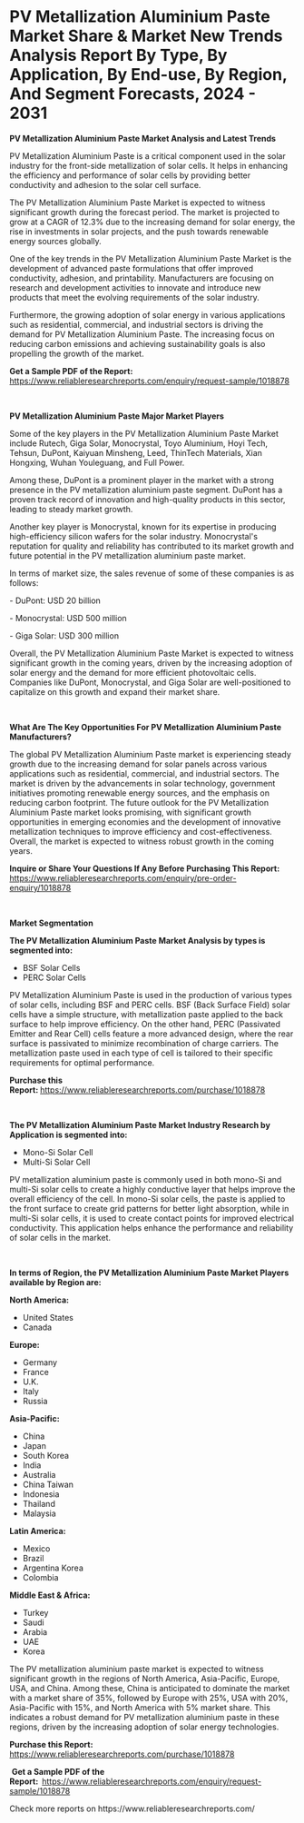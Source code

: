 <p><h1>PV Metallization Aluminium Paste Market Share & Market New Trends Analysis Report By Type, By Application, By End-use, By Region, And Segment Forecasts, 2024 - 2031</h1></p><p><strong>PV Metallization Aluminium Paste Market Analysis and Latest Trends</strong></p>
<p><p>PV Metallization Aluminium Paste is a critical component used in the solar industry for the front-side metallization of solar cells. It helps in enhancing the efficiency and performance of solar cells by providing better conductivity and adhesion to the solar cell surface.</p><p>The PV Metallization Aluminium Paste Market is expected to witness significant growth during the forecast period. The market is projected to grow at a CAGR of 12.3% due to the increasing demand for solar energy, the rise in investments in solar projects, and the push towards renewable energy sources globally.</p><p>One of the key trends in the PV Metallization Aluminium Paste Market is the development of advanced paste formulations that offer improved conductivity, adhesion, and printability. Manufacturers are focusing on research and development activities to innovate and introduce new products that meet the evolving requirements of the solar industry.</p><p>Furthermore, the growing adoption of solar energy in various applications such as residential, commercial, and industrial sectors is driving the demand for PV Metallization Aluminium Paste. The increasing focus on reducing carbon emissions and achieving sustainability goals is also propelling the growth of the market.</p></p>
<p><strong>Get a Sample PDF of the Report:&nbsp;</strong> <a href="https://www.reliableresearchreports.com/enquiry/request-sample/1018878">https://www.reliableresearchreports.com/enquiry/request-sample/1018878</a></p>
<p>&nbsp;</p>
<p><strong>PV Metallization Aluminium Paste Major Market Players</strong></p>
<p><p>Some of the key players in the PV Metallization Aluminium Paste Market include Rutech, Giga Solar, Monocrystal, Toyo Aluminium, Hoyi Tech, Tehsun, DuPont, Kaiyuan Minsheng, Leed, ThinTech Materials, Xian Hongxing, Wuhan Youleguang, and Full Power. </p><p>Among these, DuPont is a prominent player in the market with a strong presence in the PV metallization aluminium paste segment. DuPont has a proven track record of innovation and high-quality products in this sector, leading to steady market growth. </p><p>Another key player is Monocrystal, known for its expertise in producing high-efficiency silicon wafers for the solar industry. Monocrystal's reputation for quality and reliability has contributed to its market growth and future potential in the PV metallization aluminium paste market. </p><p>In terms of market size, the sales revenue of some of these companies is as follows:</p><p>- DuPont: USD 20 billion</p><p>- Monocrystal: USD 500 million</p><p>- Giga Solar: USD 300 million</p><p>Overall, the PV Metallization Aluminium Paste Market is expected to witness significant growth in the coming years, driven by the increasing adoption of solar energy and the demand for more efficient photovoltaic cells. Companies like DuPont, Monocrystal, and Giga Solar are well-positioned to capitalize on this growth and expand their market share.</p></p>
<p>&nbsp;</p>
<p><strong>What Are The Key Opportunities For PV Metallization Aluminium Paste Manufacturers?</strong></p>
<p><p>The global PV Metallization Aluminium Paste market is experiencing steady growth due to the increasing demand for solar panels across various applications such as residential, commercial, and industrial sectors. The market is driven by the advancements in solar technology, government initiatives promoting renewable energy sources, and the emphasis on reducing carbon footprint. The future outlook for the PV Metallization Aluminium Paste market looks promising, with significant growth opportunities in emerging economies and the development of innovative metallization techniques to improve efficiency and cost-effectiveness. Overall, the market is expected to witness robust growth in the coming years.</p></p>
<p><strong>Inquire or Share Your Questions If Any Before Purchasing This Report:</strong> <a href="https://www.reliableresearchreports.com/enquiry/pre-order-enquiry/1018878">https://www.reliableresearchreports.com/enquiry/pre-order-enquiry/1018878</a></p>
<p>&nbsp;</p>
<p><strong>Market Segmentation</strong></p>
<p><strong>The PV Metallization Aluminium Paste Market Analysis by types is segmented into:</strong></p>
<p><ul><li>BSF Solar Cells</li><li>PERC Solar Cells</li></ul></p>
<p><p>PV Metallization Aluminium Paste is used in the production of various types of solar cells, including BSF and PERC cells. BSF (Back Surface Field) solar cells have a simple structure, with metallization paste applied to the back surface to help improve efficiency. On the other hand, PERC (Passivated Emitter and Rear Cell) cells feature a more advanced design, where the rear surface is passivated to minimize recombination of charge carriers. The metallization paste used in each type of cell is tailored to their specific requirements for optimal performance.</p></p>
<p><strong>Purchase this Report:&nbsp;</strong><a href="https://www.reliableresearchreports.com/purchase/1018878">https://www.reliableresearchreports.com/purchase/1018878</a></p>
<p>&nbsp;</p>
<p><strong>The PV Metallization Aluminium Paste Market Industry Research by Application is segmented into:</strong></p>
<p><ul><li>Mono-Si Solar Cell</li><li>Multi-Si Solar Cell</li></ul></p>
<p><p>PV metallization aluminium paste is commonly used in both mono-Si and multi-Si solar cells to create a highly conductive layer that helps improve the overall efficiency of the cell. In mono-Si solar cells, the paste is applied to the front surface to create grid patterns for better light absorption, while in multi-Si solar cells, it is used to create contact points for improved electrical conductivity. This application helps enhance the performance and reliability of solar cells in the market.</p></p>
<p>&nbsp;</p>
<p><strong>In terms of Region, the PV Metallization Aluminium Paste Market Players available by Region are:</strong></p>
<p>
    <p> <strong> North America: </strong>
        <ul>
            <li>United States</li>
            <li>Canada</li>
        </ul>
        </p> 
    <p> <strong> Europe: </strong>
        <ul>
            <li>Germany</li>
            <li>France</li>
            <li>U.K.</li>
            <li>Italy</li>
            <li>Russia</li>
        </ul>
        </p> 
    <p> <strong> Asia-Pacific: </strong>
        <ul>
            <li>China</li>
            <li>Japan</li>
            <li>South Korea</li>
            <li>India</li>
            <li>Australia</li>
            <li>China Taiwan</li>
            <li>Indonesia</li>
            <li>Thailand</li>
            <li>Malaysia</li>
        </ul>
        </p> 
    <p> <strong> Latin America: </strong>
        <ul>
            <li>Mexico</li>
            <li>Brazil</li>
            <li>Argentina Korea</li>
            <li>Colombia</li>
        </ul>
        </p> 
    <p> <strong> Middle East & Africa: </strong>
        <ul>
            <li>Turkey</li>
            <li>Saudi</li>
            <li>Arabia</li>
            <li>UAE</li>
            <li>Korea</li>
        </ul>
    </p>
    </p>
<p><p>The PV metallization aluminium paste market is expected to witness significant growth in the regions of North America, Asia-Pacific, Europe, USA, and China. Among these, China is anticipated to dominate the market with a market share of 35%, followed by Europe with 25%, USA with 20%, Asia-Pacific with 15%, and North America with 5% market share. This indicates a robust demand for PV metallization aluminium paste in these regions, driven by the increasing adoption of solar energy technologies.</p></p>
<p><strong>Purchase this Report: </strong><a href="https://www.reliableresearchreports.com/purchase/1018878">https://www.reliableresearchreports.com/purchase/1018878</a></p>
<p>&nbsp;<strong>Get a Sample PDF of the Report:&nbsp;&nbsp;</strong><a href="https://www.reliableresearchreports.com/enquiry/request-sample/1018878">https://www.reliableresearchreports.com/enquiry/request-sample/1018878</a></p>
<p><strong></strong></p>
<p>Check more reports on https://www.reliableresearchreports.com/</p>